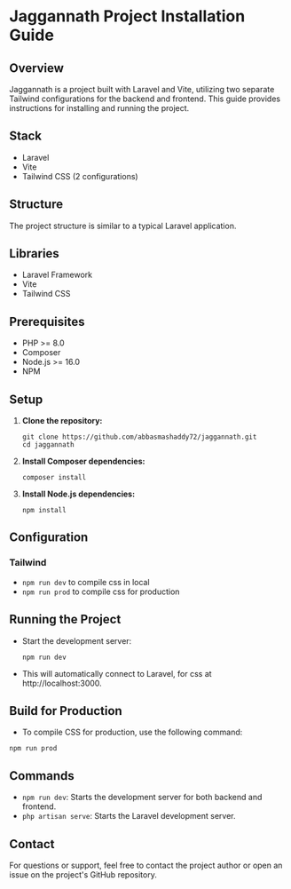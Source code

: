 # Jaggannath Project Installation Guide

## Overview

Jaggannath is a project built with Laravel and Vite, utilizing two separate Tailwind configurations for the backend and frontend. This guide provides instructions for installing and running the project.

## Stack

- Laravel
- Vite
- Tailwind CSS (2 configurations)

## Structure

The project structure is similar to a typical Laravel application.

## Libraries

- Laravel Framework
- Vite
- Tailwind CSS

## Prerequisites

- PHP >= 8.0
- Composer
- Node.js >= 16.0
- NPM

## Setup

1. **Clone the repository:**

    ```
    git clone https://github.com/abbasmashaddy72/jaggannath.git
    cd jaggannath
    ```

2. **Install Composer dependencies:**

    ```
    composer install
    ```

3. **Install Node.js dependencies:**

    ```
    npm install
    ```

## Configuration

### Tailwind

- `npm run dev` to compile css in local
- `npm run prod` to compile css for production

## Running the Project

- Start the development server:

    ```
    npm run dev
    ```

- This will automatically connect to Laravel, for css at http://localhost:3000.

## Build for Production

- To compile CSS for production, use the following command:

```
npm run prod
```

## Commands

- `npm run dev`: Starts the development server for both backend and frontend.
- `php artisan serve`: Starts the Laravel development server.

## Contact
For questions or support, feel free to contact the project author or open an issue on the project's GitHub repository.

